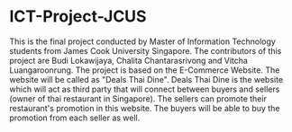 ICT-Project-JCUS
================

This is the final project conducted by Master of Information Technology students from James Cook University Singapore. The contributors of this project are Budi Lokawijaya, Chalita Chantarasrivong and Vitcha Luangaroonrung. The project is based on the E-Commerce Website. The website will be called as "Deals Thai Dine". Deals Thai Dine is the website which will act as third party that will connect between buyers and sellers (owner of thai restaurant in Singapore). The sellers can promote their restaurant's promotion in this website. The buyers will be able to buy the promotion from each seller as well.
